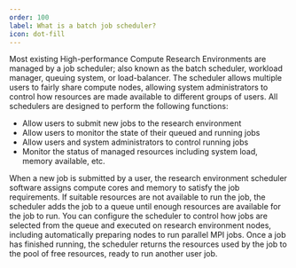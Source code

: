 ```yaml
---
order: 100
label: What is a batch job scheduler?
icon: dot-fill
---
```


Most existing High-performance Compute Research Environments are managed by a job scheduler; also known as the batch scheduler, workload manager, queuing system, or load-balancer. The scheduler allows multiple users to fairly share compute nodes, allowing system administrators to control how resources are made available to different groups of users. All schedulers are designed to perform the following functions:

- Allow users to submit new jobs to the research environment
- Allow users to monitor the state of their queued and running jobs
- Allow users and system administrators to control running jobs
- Monitor the status of managed resources including system load, memory available, etc.

When a new job is submitted by a user, the research environment scheduler software assigns compute cores and memory to satisfy the job requirements. If suitable resources are not available to run the job, the scheduler adds the job to a queue until enough resources are available for the job to run. You can configure the scheduler to control how jobs are selected from the queue and executed on research environment nodes, including automatically preparing nodes to run parallel MPI jobs. Once a job has finished running, the scheduler returns the resources used by the job to the pool of free resources, ready to run another user job.